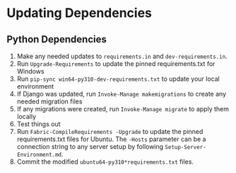 Updating Dependencies
=====================

Python Dependencies
-------------------

1. Make any needed updates to `requirements.in` and `dev-requirements.in`.
1. Run `Upgrade-Requirements` to update the pinned requirements.txt for Windows
1. Run `pip-sync win64-py310-dev-requirements.txt` to update your local environment
1. If Django was updated, run `Invoke-Manage makemigrations` to create any needed migration files
1. If any migrations were created, run `Invoke-Manage migrate` to apply them locally
1. Test things out
1. Run `Fabric-CompileRequirements -Upgrade` to update the pinned requirements.txt files for Ubuntu.
The `-Hosts` parameter can be a connection string to any server setup by following `Setup-Server-Environment.md`.
1. Commit the modified `ubuntu64-py310*requirements.txt` files.
